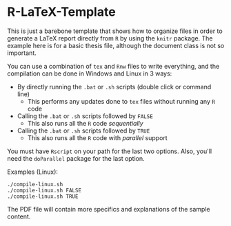 # R-LaTeX-Template
This is just a barebone template that shows how to organize files in order to generate a LaTeX report directly from `R` 
by using the `knitr` package. The example here is for a basic thesis file, although the document class is not so important.

You can use a combination of `tex` and `Rnw` files to write everything, and the compilation can be done in Windows and Linux
in 3 ways:
* By directly running the `.bat` or `.sh` scripts (double click or command line)
  + This performs any updates done to `tex` files without running any `R` code
* Calling the `.bat` or `.sh` scripts followed by `FALSE`
  + This also runs all the `R` code *sequentially*
* Calling the `.bat` or `.sh` scripts followed by `TRUE`
  + This also runs all the `R` code with *parallel* support

You must have `Rscript` on your path for the last two options. Also, you'll need the `doParallel` package for the last option.

Examples (Linux):
```
./compile-linux.sh
./compile-linux.sh FALSE
./compile-linux.sh TRUE
```

The PDF file will contain more specifics and explanations of the sample content.

